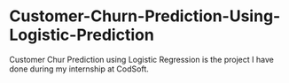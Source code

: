 # Customer-Churn-Prediction-Using-Logistic-Prediction
Customer Chur Prediction using Logistic Regression is the project I have done during my internship at CodSoft.
